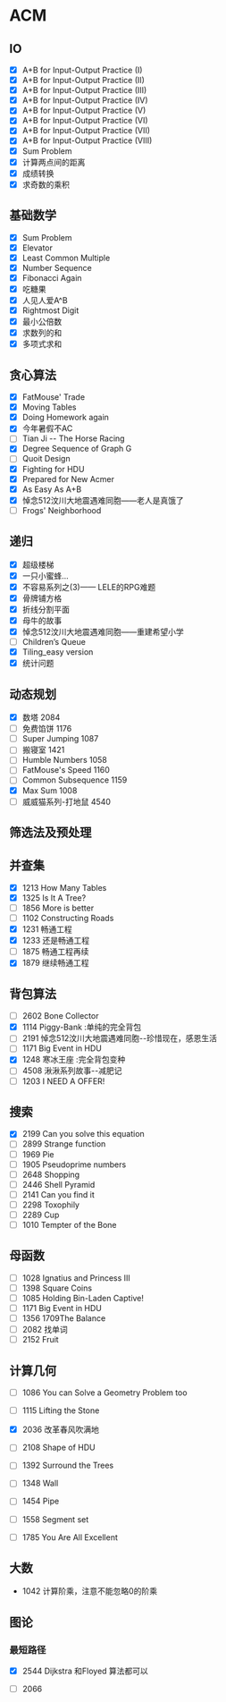 # ACM

## IO

- [x] A+B for Input-Output Practice (I)		
- [x] A+B for Input-Output Practice (II)		
- [x] A+B for Input-Output Practice (III)	
- [x] A+B for Input-Output Practice (IV)		
- [x] A+B for Input-Output Practice (V)		
- [x] A+B for Input-Output Practice (VI)		
- [x] A+B for Input-Output Practice (VII)	
- [x] A+B for Input-Output Practice (VIII)	
- [x] Sum Problem		
- [x] 计算两点间的距离	
- [x] 成绩转换	
- [x] 求奇数的乘积

## 基础数学

- [x] Sum Problem		
- [x] Elevator		
- [x] Least Common Multiple	
- [x] Number Sequence		
- [x] Fibonacci Again		
- [x] 吃糖果		
- [x] 人见人爱A^B		
- [x] Rightmost Digit	
- [x] 最小公倍数		
- [x] 求数列的和		
- [x] 多项式求和

## 贪心算法

- [x] FatMouse' Trade
- [x] Moving Tables	
- [x] Doing Homework again	
- [x] 今年暑假不AC		
- [ ] Tian Ji -- The Horse Racing		
- [x] Degree Sequence of Graph G		
- [ ] Quoit Design		
- [x] Fighting for HDU	
- [x] Prepared for New Acmer		
- [x] As Easy As A+B		
- [x] 悼念512汶川大地震遇难同胞——老人是真饿了		
- [ ] Frogs' Neighborhood

## 递归

- [x] 超级楼梯
- [x] 一只小蜜蜂...
- [x] 不容易系列之(3)—— LELE的RPG难题
- [x] 骨牌铺方格		
- [x] 折线分割平面	
- [x] 母牛的故事		
- [x] 悼念512汶川大地震遇难同胞——重建希望小学 
- [ ] Children’s Queue	
- [x] Tiling_easy version	
- [x] 统计问题

## 动态规划

- [x] 数塔 2084
- [ ] 免费馅饼 1176
- [ ] Super Jumping 1087
- [ ] 搬寝室 1421
- [ ] Humble Numbers 1058
- [ ] FatMouse's Speed 1160
- [ ] Common Subsequence 1159
- [x] Max Sum 1008
- [ ] 威威猫系列-打地鼠 4540

## 筛选法及预处理


## 并查集

- [x] 1213  How Many Tables		
- [x] 1325 	Is It A Tree?	
- [ ] 1856 	More is better	
- [ ] 1102 	Constructing Roads		
- [x] 1231 	畅通工程		
- [x] 1233 	还是畅通工程	
- [ ] 1875 	畅通工程再续	
- [x] 1879 	继续畅通工程

## 背包算法

- [ ] 2602 Bone Collector
- [X] 1114 Piggy-Bank :单纯的完全背包
- [ ] 2191 悼念512汶川大地震遇难同胞--珍惜现在，感恩生活
- [ ] 1171 Big Event in HDU
- [X] 1248 寒冰王座   :完全背包变种
- [ ] 4508 湫湫系列故事--减肥记
- [ ] 1203 I NEED A OFFER!

## 搜索

- [x] 2199 Can you solve this equation 
- [ ] 2899 Strange function
- [ ] 1969 Pie
- [ ] 1905 Pseudoprime numbers
- [ ] 2648 Shopping
- [ ] 2446 Shell Pyramid
- [ ] 2141 Can you find it
- [ ] 2298 Toxophily
- [ ] 2289 Cup
- [ ] 1010 Tempter of the Bone

## 母函数

- [ ] 1028 Ignatius and Princess III
- [ ] 1398 Square Coins
- [ ] 1085 Holding Bin-Laden Captive!
- [ ] 1171 Big Event in HDU
- [ ] 1356 1709The Balance
- [ ] 2082 找单词
- [ ] 2152 Fruit

## 计算几何

- [ ] 1086 	You can Solve a Geometry Problem too		
- [ ] 1115 	Lifting the Stone		
- [x] 2036 	改革春风吹满地		
- [ ] 2108 	Shape of HDU		
- [ ] 1392 	Surround the Trees		
- [ ] 1348 	Wall		
- [ ] 1454 	Pipe		
- [ ] 1558 	Segment set		
- [ ] 1785 	You Are All Excellent



## 大数
* 1042 计算阶乘，注意不能忽略0的阶乘

## 图论

### 最短路径

- [x] 2544 Dijkstra 和Floyed 算法都可以
- [ ] 2066 

